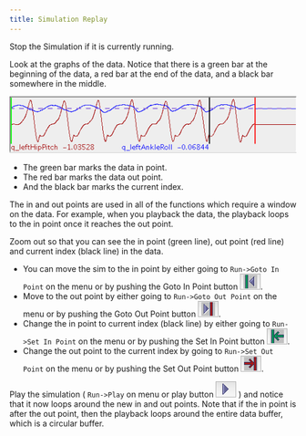 ```yaml
---
title: Simulation Replay
---
```


Stop the Simulation if it is currently running.

Look at the graphs of the data. Notice that there is a green bar at the beginning of the data, a red bar at the end of the data, and a black bar somewhere in the middle. 

![VarGraph](/img/scs-tutorials/scsScrubGraph.png)

* The green bar marks the data in point.
* The red bar marks the data out point.
* And the black bar marks the current index. 

The in and out points are used in all of the functions which require a window on the data. For example, when you playback the data, the playback loops to the in point once it reaches the out point.

Zoom out so that you can see the in point (green line), out point (red line) and current index (black line) in the data. 

* You can move the sim to the in point by either going to `Run->Goto In Point` on the menu or by pushing the Goto In Point button ![GotoIn](/img/scs-tutorials/scsGotoInPointButton.png).
* Move to the out point by either going to `Run->Goto Out Point` on the menu or by pushing the Goto Out Point button ![GotoOut](/img/scs-tutorials/scsGotoOutPointButton.png).
* Change the in point to current index (black line) by either going to `Run->Set In Point` on the menu or by pushing the Set In Point button ![SetIn](/img/scs-tutorials/scsSetInPointButton.png).
* Change the out point to the current index by going to `Run->Set Out Point` on the menu or by pushing the Set Out Point button ![SetOut](/img/scs-tutorials/scsSetOutPointButton.png).

Play the simulation ( `Run->Play` on menu or play button ![replay](/img/scs-tutorials/scsReplayButton.png) ) and notice that it now loops around the new in and out points. Note that if the in point is after the out point, then the playback loops around the entire data buffer, which is a circular buffer.